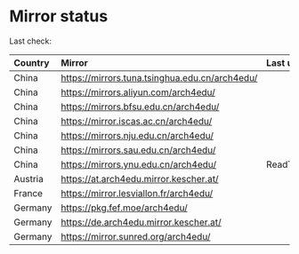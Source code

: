 <script src="./time.js"></script>
# Mirror status
Last check: <script type="text/javascript">localize(1690233362.5822723);</script>

|Country|Mirror|Last update|
|:------|:-----|:----------|
|China|https://mirrors.tuna.tsinghua.edu.cn/arch4edu/|<script type="text/javascript">localize(1690180277);</script>|
|China|https://mirrors.aliyun.com/arch4edu/|<script type="text/javascript">localize(1690180277);</script>|
|China|https://mirrors.bfsu.edu.cn/arch4edu/|<script type="text/javascript">localize(1690180277);</script>|
|China|https://mirror.iscas.ac.cn/arch4edu/|<script type="text/javascript">localize(1690180277);</script>|
|China|https://mirrors.nju.edu.cn/arch4edu/|<script type="text/javascript">localize(1690137012);</script>|
|China|https://mirrors.sau.edu.cn/arch4edu/|<script type="text/javascript">localize(1690180277);</script>|
|China|https://mirrors.ynu.edu.cn/arch4edu/|ReadTimeout|
|Austria|https://at.arch4edu.mirror.kescher.at/|<script type="text/javascript">localize(1690180277);</script>|
|France|https://mirror.lesviallon.fr/arch4edu/|<script type="text/javascript">localize(1689402753);</script>|
|Germany|https://pkg.fef.moe/arch4edu/|<script type="text/javascript">localize(1690180277);</script>|
|Germany|https://de.arch4edu.mirror.kescher.at/|<script type="text/javascript">localize(1690180277);</script>|
|Germany|https://mirror.sunred.org/arch4edu/|<script type="text/javascript">localize(1690180277);</script>|

<script src="./tablefilter/tablefilter.js"></script>
<script src="./table.js"></script>